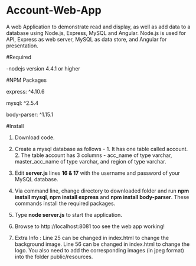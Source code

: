 Account-Web-App
===============

A web Application to demonstrate read and display, as well as add data to a database using Node.js, Express, MySQL and Angular.  Node.js is used for API, Express as web server, MySQL as data store, and Angular for presentation.

#Required

-nodejs version 4.4.1 or higher

#NPM Packages

express: ^4.10.6

mysql: ^2.5.4

body-parser: ^1.15.1

#Install
1.  Download code.

2. Create a mysql database as follows -
				1. It has one table called account.
				2. The table account has 3 columns - acc_name of type varchar, master_acc_name of type varchar, and region of type varchar.

3.  Edit **server.js** lines **16 & 17** with the username and password of your MySQL database.
		
4.  Via command line, change directory to downloaded folder and run **npm install mysql**, **npm install express** and **npm install body-parser**. These commands install the required packages. 

4.  Type **node server.js** to start the application.

5.  Browse to http://localhost:8081 too see the web app working!

6. Extra Info : Line 25 can be changed in index.html to change the background image.
		Line 56 can be changed in index.html to change the logo.
		You also need to add the corresponding images (in jpeg format) into the folder public/resources.

